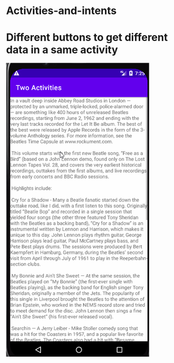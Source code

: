 # Activities-and-intents
# Different buttons to get different data in a same activity
![Alt Text](gif/activities5.gif)
